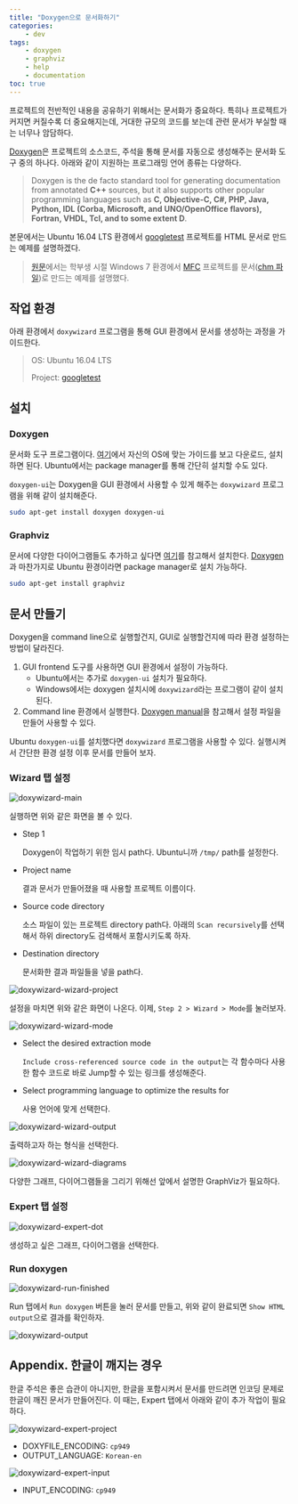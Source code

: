 ```yaml
---
title: "Doxygen으로 문서화하기"
categories:
    - dev
tags:
    - doxygen
    - graphviz
    - help
    - documentation
toc: true
---
```


프로젝트의 전반적인 내용을 공유하기 위해서는 문서화가 중요하다. 특히나 프로젝트가 커지면 커질수록 더 중요해지는데, 거대한 규모의 코드를 보는데 관련 문서가 부실할 때는 너무나 암담하다.

[Doxygen][2]은 프로젝트의 소스코드, 주석을 통해 문서를 자동으로 생성해주는 문서화 도구 중의 하나다. 아래와 같이 지원하는 프로그래밍 언어 종류는 다양하다.

> Doxygen is the de facto standard tool for generating documentation from annotated **C++** sources, but it also supports other popular programming languages such as **C, Objective-C, C#, PHP, Java, Python, IDL (Corba, Microsoft, and UNO/OpenOffice flavors), Fortran, VHDL, Tcl, and to some extent D**.

본문에서는 Ubuntu 16.04 LTS 환경에서 [googletest][5] 프로젝트를 HTML 문서로 만드는 예제를 설명하겠다.

> [원문][1]에서는 학부생 시절 Windows 7 환경에서 [MFC][3] 프로젝트를 문서([chm 파일][4])로 만드는 예제를 설명했다.

## 작업 환경

아래 환경에서 `doxywizard` 프로그램을 통해 GUI 환경에서 문서를 생성하는 과정을 가이드한다.

> OS: Ubuntu 16.04 LTS
>
> Project: [googletest][5]

## 설치

### Doxygen

문서화 도구 프로그램이다. [여기][6]에서 자신의 OS에 맞는 가이드를 보고 다운로드, 설치하면 된다. Ubuntu에서는 package manager를 통해 간단히 설치할 수도 있다.

`doxygen-ui`는 Doxygen을 GUI 환경에서 사용할 수 있게 해주는 `doxywizard` 프로그램을 위해 같이 설치해준다.

```bash
sudo apt-get install doxygen doxygen-ui
```

### Graphviz

문서에 다양한 다이어그램들도 추가하고 싶다면 [여기][7]를 참고해서 설치한다. [Doxygen][2]과 마찬가지로 Ubuntu 환경이라면 package manager로 설치 가능하다.

```bash
sudo apt-get install graphviz
```

## 문서 만들기

Doxygen을 command line으로 실행할건지, GUI로 실행할건지에 따라 환경 설정하는 방법이 달라진다.

1. GUI frontend 도구를 사용하면 GUI 환경에서 설정이 가능하다.
    - Ubuntu에서는 추가로 `doxygen-ui` 설치가 필요하다.
    - Windows에서는 doxygen 설치시에 `doxywizard`라는 프로그램이 같이 설치된다.
1. Command line 환경에서 실행한다. [Doxygen manual][8]을 참고해서 설정 파일을 만들어 사용할 수 있다.

Ubuntu `doxygen-ui`를 설치했다면 `doxywizard` 프로그램을 사용할 수 있다. 실행시켜서 간단한 환경 설정 이후 문서를 만들어 보자.

### Wizard 탭 설정

![doxywizard-main](https://user-images.githubusercontent.com/4952571/29741189-a14cf574-8aa2-11e7-861c-b46b4568c172.png)

실행하면 위와 같은 화면을 볼 수 있다.

- Step 1

    Doxygen이 작업하기 위한 임시 path다. Ubuntu니까 `/tmp/` path를 설정한다.

- Project name

    결과 문서가 만들어졌을 때 사용할 프로젝트 이름이다.

- Source code directory

    소스 파일이 있는 프로젝트 directory path다. 아래의 `Scan recursively`를 선택해서 하위 directory도 검색해서 포함시키도록 하자.

- Destination directory

    문서화한 결과 파일들을 넣을 path다.

![doxywizard-wizard-project](https://user-images.githubusercontent.com/4952571/29741306-d09e505a-8aa4-11e7-80ec-f565d44ebfe8.png)

설정을 마치면 위와 같은 화면이 나온다. 이제, `Step 2 > Wizard > Mode`를 눌러보자.

![doxywizard-wizard-mode](https://user-images.githubusercontent.com/4952571/29741332-454f96ac-8aa5-11e7-9e04-f0235a61cae0.png)

- Select the desired extraction mode

    `Include cross-referenced source code in the output`는 각 함수마다 사용한 함수 코드로 바로 Jump할 수 있는 링크를 생성해준다.

- Select programming language to optimize the results for

    사용 언어에 맞게 선택한다.

![doxywizard-wizard-output](https://user-images.githubusercontent.com/4952571/29741355-cb50aeee-8aa5-11e7-82a7-59bc693ef666.png)

출력하고자 하는 형식을 선택한다.

![doxywizard-wizard-diagrams](https://user-images.githubusercontent.com/4952571/29741367-0dff7162-8aa6-11e7-94cc-49efcff7226e.png)

다양한 그래프, 다이어그램들을 그리기 위해선 앞에서 설명한 GraphViz가 필요하다.

### Expert 탭 설정

![doxywizard-expert-dot](https://user-images.githubusercontent.com/4952571/29741381-56aa86f4-8aa6-11e7-9d63-22c860cdeccb.png)

생성하고 싶은 그래프, 다이어그램을 선택한다.

### Run doxygen

![doxywizard-run-finished](https://user-images.githubusercontent.com/4952571/29741417-965e97bc-8aa7-11e7-8ed7-d4715f2bafb3.png)

Run 탭에서 `Run doxygen` 버튼을 눌러 문서를 만들고, 위와 같이 완료되면 `Show HTML output`으로 결과를 확인하자.

![doxywizard-output](https://user-images.githubusercontent.com/4952571/29741416-96567712-8aa7-11e7-8219-9e19af10ea84.png)

## Appendix. 한글이 깨지는 경우

한글 주석은 좋은 습관이 아니지만, 한글을 포함시켜서 문서를 만드려면 인코딩 문제로 한글이 깨진 문서가 만들어진다. 이 때는, Expert 탭에서 아래와 같이 추가 작업이 필요하다.

![doxywizard-expert-project](https://user-images.githubusercontent.com/4952571/29741379-56a778d8-8aa6-11e7-95ba-f73283eed98c.png)

- DOXYFILE_ENCODING: `cp949`
- OUTPUT_LANGUAGE: `Korean-en`

![doxywizard-expert-input](https://user-images.githubusercontent.com/4952571/29741380-56aa3e88-8aa6-11e7-8fa9-89750537b244.png)

- INPUT_ENCODING: `cp949`

[1]: http://blog.naver.com/khbrst/50112236741
[2]: http://www.stack.nl/~dimitri/doxygen/
[3]: https://en.wikipedia.org/wiki/Microsoft_Foundation_Class_Library
[4]: https://en.wikipedia.org/wiki/Microsoft_Compiled_HTML_Help
[5]: https://github.com/google/googletest
[6]: http://www.stack.nl/~dimitri/doxygen/download.html
[7]: http://www.graphviz.org/Download.php
[8]: http://www.stack.nl/~dimitri/doxygen/manual/starting.html#step1